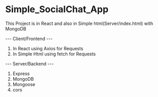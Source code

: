 # Simple_SocialChat_App
 This Project is  in React and also in Simple html(Server/index.html) with MongoDB
 
 --- Client/Frontend ---
 1. In React using Axios for Requests
 2. In Simple Html using fetch for Requests
 
 --- Server/Backend ---
 1. Express
 2. MongoDB
 3. Mongoose
 4. cors 
